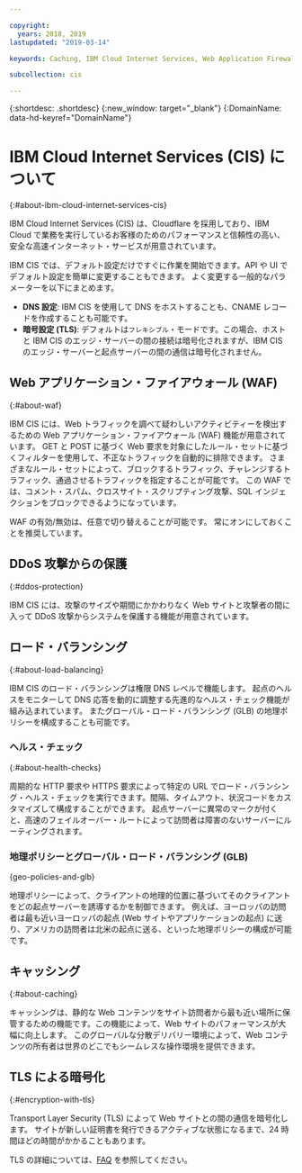 ```yaml
---

copyright:
  years: 2018, 2019
lastupdated: "2019-03-14"

keywords: Caching, IBM Cloud Internet Services, Web Application Firewall

subcollection: cis

---
```



{:shortdesc: .shortdesc}
{:new_window: target="_blank"}
{:DomainName: data-hd-keyref="DomainName"} 

# IBM Cloud Internet Services (CIS) について
{:#about-ibm-cloud-internet-services-cis}

IBM Cloud Internet Services (CIS) は、Cloudflare を採用しており、IBM Cloud で業務を実行しているお客様のためのパフォーマンスと信頼性の高い、安全な高速インターネット・サービスが用意されています。   

IBM CIS では、デフォルト設定だけですぐに作業を開始できます。API や UI でデフォルト設定を簡単に変更することもできます。 よく変更する一般的なパラメーターを以下にまとめます。

 * **DNS 設定**: IBM CIS を使用して DNS をホストすることも、CNAME レコードを作成することも可能です。
 * **暗号設定 (TLS)**: デフォルトは`フレキシブル`・モードです。この場合、ホストと IBM CIS のエッジ・サーバーの間の接続は暗号化されますが、IBM CIS のエッジ・サーバーと起点サーバーの間の通信は暗号化されません。

## Web アプリケーション・ファイアウォール (WAF)
{:#about-waf}

IBM CIS には、Web トラフィックを調べて疑わしいアクティビティーを検出するための Web アプリケーション・ファイアウォール (WAF) 機能が用意されています。 GET と POST に基づく Web 要求を対象にしたルール・セットに基づくフィルターを使用して、不正なトラフィックを自動的に排除できます。 さまざまなルール・セットによって、ブロックするトラフィック、チャレンジするトラフィック、通過させるトラフィックを指定することが可能です。 この WAF では、コメント・スパム、クロスサイト・スクリプティング攻撃、SQL インジェクションをブロックできるようになっています。

WAF の有効/無効は、任意で切り替えることが可能です。 常にオンにしておくことを推奨しています。

## DDoS 攻撃からの保護
{:#ddos-protection}

IBM CIS には、攻撃のサイズや期間にかかわりなく Web サイトと攻撃者の間に入って DDoS 攻撃からシステムを保護する機能が用意されています。

## ロード・バランシング
{:#about-load-balancing}

IBM CIS のロード・バランシングは権限 DNS レベルで機能します。 起点のヘルスをモニターして DNS 応答を動的に調整する先進的なヘルス・チェック機能が組み込まれています。 またグローバル・ロード・バランシング (GLB) の地理ポリシーを構成することも可能です。

### ヘルス・チェック
{:#about-health-checks}

周期的な HTTP 要求や HTTPS 要求によって特定の URL でロード・バランシング・ヘルス・チェックを実行できます。間隔、タイムアウト、状況コードをカスタマイズして構成することができます。 起点サーバーに異常のマークが付くと、高速のフェイルオーバー・ルートによって訪問者は障害のないサーバーにルーティングされます。
 
### 地理ポリシーとグローバル・ロード・バランシング (GLB)
{geo-policies-and-glb}

地理ポリシーによって、クライアントの地理的位置に基づいてそのクライアントをどの起点サーバーを誘導するかを制御できます。 例えば、ヨーロッパの訪問者は最も近いヨーロッパの起点 (Web サイトやアプリケーションの起点) に送り、アメリカの訪問者は北米の起点に送る、といった地理ポリシーの構成が可能です。

## キャッシング
{:#about-caching}

キャッシングは、静的な Web コンテンツをサイト訪問者から最も近い場所に保管するための機能です。この機能によって、Web サイトのパフォーマンスが大幅に向上します。 このグローバルな分散デリバリー環境によって、Web コンテンツの所有者は世界のどこでもシームレスな操作環境を提供できます。  
 
## TLS による暗号化
{:#encryption-with-tls}

Transport Layer Security (TLS) によって Web サイトとの間の通信を暗号化します。 サイトが新しい証明書を発行できるアクティブな状態になるまで、24 時間ほどの時間がかかることもあります。

TLS の詳細については、[FAQ](/docs/infrastructure/cis?topic=cis-faq) を参照してください。
